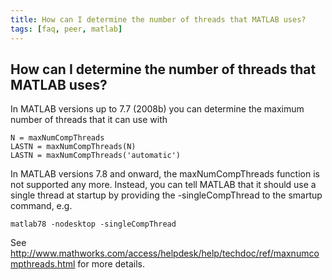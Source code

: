 ```yaml
---
title: How can I determine the number of threads that MATLAB uses?
tags: [faq, peer, matlab]
---
```


## How can I determine the number of threads that MATLAB uses?

In MATLAB versions up to 7.7 (2008b) you can determine the maximum number of threads that it can use with

    N = maxNumCompThreads
    LASTN = maxNumCompThreads(N)
    LASTN = maxNumCompThreads('automatic') 

In MATLAB versions 7.8 and onward, the maxNumCompThreads function is not supported any more. Instead, you can tell MATLAB that it should use a single thread at startup by providing the -singleCompThread to the smartup command, e.g. 

    matlab78 -nodesktop -singleCompThread 

See http://www.mathworks.com/access/helpdesk/help/techdoc/ref/maxnumcompthreads.html for more details.
